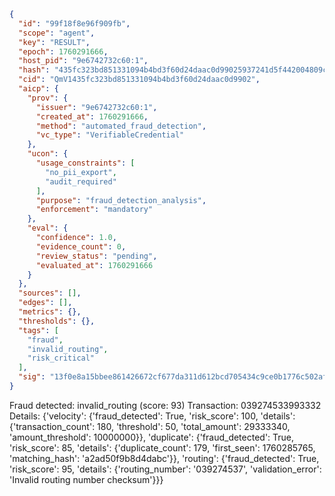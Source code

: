 ```json
{
  "id": "99f18f8e96f909fb",
  "scope": "agent",
  "key": "RESULT",
  "epoch": 1760291666,
  "host_pid": "9e6742732c60:1",
  "hash": "435fc323bd851331094b4bd3f60d24daac0d99025937241d5f442004809c70a9",
  "cid": "QmV1435fc323bd851331094b4bd3f60d24daac0d9902",
  "aicp": {
    "prov": {
      "issuer": "9e6742732c60:1",
      "created_at": 1760291666,
      "method": "automated_fraud_detection",
      "vc_type": "VerifiableCredential"
    },
    "ucon": {
      "usage_constraints": [
        "no_pii_export",
        "audit_required"
      ],
      "purpose": "fraud_detection_analysis",
      "enforcement": "mandatory"
    },
    "eval": {
      "confidence": 1.0,
      "evidence_count": 0,
      "review_status": "pending",
      "evaluated_at": 1760291666
    }
  },
  "sources": [],
  "edges": [],
  "metrics": {},
  "thresholds": {},
  "tags": [
    "fraud",
    "invalid_routing",
    "risk_critical"
  ],
  "sig": "13f0e8a15bbee861426672cf677da311d612bcd705434c9ce0b1776c502afe07"
}
```

Fraud detected: invalid_routing (score: 93)
Transaction: 039274533993332
Details: {'velocity': {'fraud_detected': True, 'risk_score': 100, 'details': {'transaction_count': 180, 'threshold': 50, 'total_amount': 29333340, 'amount_threshold': 10000000}}, 'duplicate': {'fraud_detected': True, 'risk_score': 85, 'details': {'duplicate_count': 179, 'first_seen': 1760285765, 'matching_hash': 'a2ad50f9b8d4dabc'}}, 'routing': {'fraud_detected': True, 'risk_score': 95, 'details': {'routing_number': '039274537', 'validation_error': 'Invalid routing number checksum'}}}